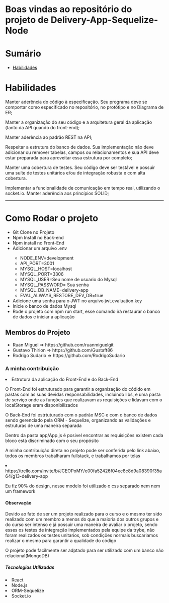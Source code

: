 

# Boas vindas ao repositório do projeto de Delivery-App-Sequelize-Node


# Sumário

- [Habilidades](#habilidades)
 

# Habilidades

Manter aderência do código à especificação. Seu programa deve se comportar como especificado no repositório, no protótipo e no Diagrama de ER;

Manter a organização do seu código e a arquitetura geral da aplicação (tanto da API quando do front-end);

Manter aderência ao padrão REST na API;

Respeitar a estrutura do banco de dados. Sua implementação não deve adicionar ou remover tabelas, campos ou relacionamentos e sua API deve estar preparada para aproveitar essa estrutura por completo;

Manter uma cobertura de testes. Seu código deve ser testável e possuir uma suíte de testes unitários e/ou de integração robusta e com alta cobertura.

Implementar a funcionalidade de comunicação em tempo real, utilizando o socket.io.
Manter aderência aos princípios SOLID;


---
<h1> Como Rodar o projeto</h1>
<ul>
  <li> Git Clone no Projeto</li>
  <li> Npm Install no Back-end</li>
  <li> Npm install no Front-End</li>
  <li> Adicionar um arquivo .env</li>
    <ul> 
      <li>NODE_ENV=development</li>
      <li>API_PORT=3001</li>
       <li>MYSQL_HOST=localhost</li>
      <li>MYSQL_PORT=3306</li>
      <li>MYSQL_USER=Seu nome de usuario do Mysql</li>
      <li>MYSQL_PASSWORD= Sua senha</li>
      <li>MYSQL_DB_NAME=delivery-app</li>
      <li>EVAL_ALWAYS_RESTORE_DEV_DB=true</li>
  </ul>
  <li> Adicione uma senha para o JWT no arquivo jwt.evaluation.key </li>
  <li> Inicie o banco de dados Mysql </li>
  <li> Rode o projeto com npm run start, esse comando irá restaurar o banco de dados e iniciar a aplicação</li>
 </ul>

<h2>Membros do Projeto</h2>
<ul>
  <li>Ruan Miguel => https://github.com/ruanmiguelgit</li>
  <li> Gustavo Thirion => https://github.com/Gustaft86</li>
  <li> Rodrigo Sudario => https://github.com/RodrigoSudario</li>
</ul>

<h3>A minha contribuição</h3>
  <li> Estrutura da aplicação do Front-End e do Back-End</li>
    <p> O Front-End foi estruturado para garantir a organização do códido em pastas com as suas devidas responsabilidades, incluindo libs, e uma pasta de serviço onde as funções que realizavam as requisições e  lidavam com o localStorage eram disponibilizados</p>
    <p> O Back-End foi estrtuturado com o padrão MSC e com o banco de dados sendo gerenciado pela ORM - Sequelize, organizando as validações e estruturas de uma maneira separada</p>
    </p> Dentro da pasta app/App.js  é posivel encontrar as requisições existem cada bloco está discriminado com o seu propósito</p>
    <p> A minha contribuição direta no projeto pode ser conferida pelo link abaixo, todos os membros trabalharam fullstack, e trabalhamos por telas</p>
  <li> https://trello.com/invite/b/JCEOPoMY/e00fa52426f04ec8c8d9a08390f35a64/g13-delivery-app</li>
  <p> Eu fiz 90% do design, nesse modelo foi utilizado o css separado nem nem um framework </p>
  
<h4> Observação </h4> 
<p> Devido ao fato de ser um projeto realizado para o curso e o mesmo ter sido realizado com um membro a menos do que a maioria dos outros grupos e do curso ser intenso  e já possuir uma maneira de avaliar o projeto, sendo esses os testes de integração implementados pela equipe da trybe, não foram realizados os testes unitarios, sob condições normais buscariamos realizar o mesmo para garantir a qualidade do código </p>
<p> O projeto pode facilmente ser adptado para ser utilizado com um banco não relacional(MongoDB)</p>

<h5>Tecnologias Utilizadas</h5>
<li>React</li>
<li>Node.js</li>
<li>ORM-Sequelize</li>
<li>Socket.io</li>



  
